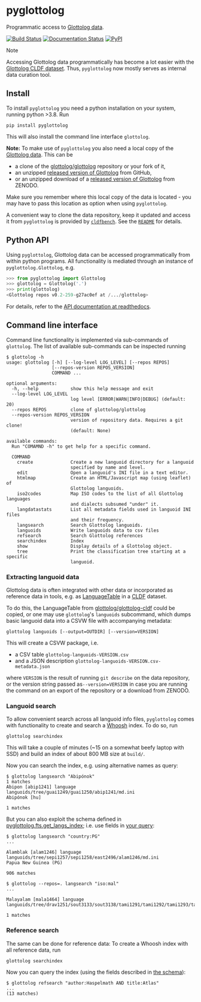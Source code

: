 # pyglottolog

Programmatic access to [Glottolog data](https://github.com/glottolog/glottolog).

[![Build Status](https://github.com/glottolog/pyglottolog/workflows/tests/badge.svg?branch=master)](https://github.com/glottolog/pyglottolog/actions?query=workflow%3Atests)
[![Documentation Status](https://readthedocs.org/projects/pyglottolog/badge/?version=latest)](https://pyglottolog.readthedocs.io/en/latest/?badge=latest)
[![PyPI](https://img.shields.io/pypi/v/pyglottolog.svg)](https://pypi.org/project/pyglottolog)

> [!NOTE]  
> Accessing Glottolog data programmatically has become a lot easier with the
> [Glottolog CLDF dataset](https://github.com/glottolog/glottolog-cldf). Thus, `pyglottolog` now
> mostly serves as internal data curation tool.


## Install

To install `pyglottolog` you need a python installation on your system, running python >3.8. Run
```shell script
pip install pyglottolog
```

This will also install the command line interface `glottolog`.

**Note:** To make use of `pyglottolog` you also need a local copy of the
[Glottolog data](https://github.com/glottolog/glottolog). This can be
- a clone of the [glottolog/glottolog](https://github.com/glottolog/glottolog) repository or your fork of it,
- an unzipped [released version of Glottolog](https://github.com/glottolog/glottolog/releases) from GitHub,
- or an unzipped download of a [released version of Glottolog](https://doi.org/10.5281/zenodo.596479) from ZENODO.

Make sure you remember where this local copy of the data is located - you may
have to pass this location as option when using `pyglottolog`.

A convenient way to clone the data repository, keep it updated and access it
from `pyglottolog` is provided
by [`cldfbench`](https://pypi.org/project/cldfbench). See the [`README`](https://github.com/cldf/cldfbench#catalogs) for details.


## Python API

Using `pyglottolog`, Glottolog data can be accessed programmatically from within python programs.
All functionality is mediated through an instance of `pyglottolog.Glottolog`, e.g.
```python
>>> from pyglottolog import Glottolog
>>> glottolog = Glottolog('.')
>>> print(glottolog)
<Glottolog repos v0.2-259-g27ac0ef at /.../glottolog>
```

For details, refer to the [API documentation at readthedocs](https://pyglottolog.readthedocs.io/en/latest/index.html).


## Command line interface

Command line functionality is implemented via sub-commands of `glottolog`. The list of
available sub-commands can be inspected running
```shell script
$ glottolog -h
usage: glottolog [-h] [--log-level LOG_LEVEL] [--repos REPOS]
                 [--repos-version REPOS_VERSION]
                 COMMAND ...

optional arguments:
  -h, --help            show this help message and exit
  --log-level LOG_LEVEL
                        log level [ERROR|WARN|INFO|DEBUG] (default: 20)
  --repos REPOS         clone of glottolog/glottolog
  --repos-version REPOS_VERSION
                        version of repository data. Requires a git clone!
                        (default: None)

available commands:
  Run "COMAMND -h" to get help for a specific command.

  COMMAND
    create              Create a new languoid directory for a languoid
                        specified by name and level.
    edit                Open a languoid's INI file in a text editor.
    htmlmap             Create an HTML/Javascript map (using leaflet) of
                        Glottolog languoids.
    iso2codes           Map ISO codes to the list of all Glottolog languages
                        and dialects subsumed "under" it.
    langdatastats       List all metadata fields used in languoid INI files
                        and their frequency.
    langsearch          Search Glottolog languoids.
    languoids           Write languoids data to csv files
    refsearch           Search Glottolog references
    searchindex         Index
    show                Display details of a Glottolog object.
    tree                Print the classification tree starting at a specific
                        languoid.
```


### Extracting languoid data

Glottolog data is often integrated with other data or incorporated as reference
data in tools, e.g. as [LanguageTable](https://github.com/cldf/cldf/tree/master/components/languages)
in a [CLDF](https://cldf.clld.org) dataset.

To do this, the LanguageTable from [glottolog/glottolog-cldf](https://github.com/glottolog/glottolog-cldf)
could be copied, or one may use `glottolog`'s `languoids` subcommand, which
dumps basic languoid data into a CSVW file with accompanying metadata:

```shell script
glottolog languoids [--output=OUTDIR] [--version=VERSION]
```

This will create a CSVW package, i.e. 
- a CSV table `glottolog-languoids-VERSION.csv`
- and a JSON description `glottolog-languoids-VERSION.csv-metadata.json`

where `VERSION` is the result of running `git describe` on the data repository,
or the version string passed as`--version=VERSION` in case you are running the command
on an export of the repository or a download from ZENODO.


### Languoid search

To allow convenient search across all languoid info files, `pyglottolog` comes with functionality
to create and search a [Whoosh](https://whoosh.readthedocs.io/en/latest/intro.html) index. To do
so, run
```shell script
glottolog searchindex
```

This will take a couple of minutes (~15 on a somewhat beefy laptop with SSD) and build an index of 
about 800 MB size at `build/`.

Now you can search the index, e.g. using alternative names as query:
```shell
$ glottolog langsearch "Abipónok"
1 matches
Abipon [abip1241] language
languoids/tree/guai1249/guai1250/abip1241/md.ini
Abipónok [hu]

1 matches
```

But you can also exploit the schema defined in 
[pyglottolog.fts.get_langs_index](https://github.com/glottolog/pyglottolog/blob/c382b849b5245acba78d8022aadd4de83e73e909/src/pyglottolog/fts.py#L41-L52);
i.e. use fields in [your query](https://whoosh.readthedocs.io/en/latest/querylang.html):
```shell
$ glottolog langsearch "country:PG"
...

Alamblak [alam1246] language
languoids/tree/sepi1257/sepi1258/east2496/alam1246/md.ini
Papua New Guinea (PG)

906 matches

$ glottolog --repos=. langsearch "iso:mal"
...

Malayalam [mala1464] language
languoids/tree/drav1251/sout3133/sout3138/tami1291/tami1292/tami1293/tami1294/tami1297/tami1298/mala1541/mala1464/md.ini

1 matches
```


### Reference search

The same can be done for reference data: To create a Whoosh index with all reference data, run
```shell script
glottolog searchindex
```

Now you can query the index (using the fields described in
[the schema](https://github.com/glottolog/pyglottolog/blob/c382b849b5245acba78d8022aadd4de83e73e909/src/pyglottolog/fts.py#L118-L128)):
```shell
$ glottolog refsearch "author:Haspelmath AND title:Atlas"
...
(13 matches)
```
